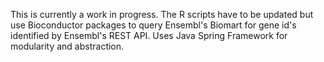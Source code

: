 This is currently a work in progress. The R scripts have to be updated but use Bioconductor packages to query Ensembl's Biomart for gene id's identified by Ensembl's REST API. Uses Java Spring Framework for modularity and abstraction.
